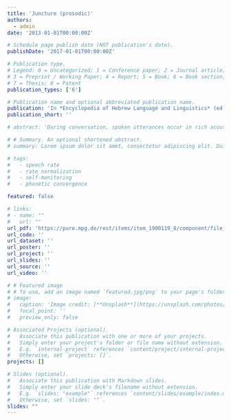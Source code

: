 ```yaml
---
title: 'Juncture (prosodic)'
authors:
  - admin
date: '2013-01-01T00:00:00Z'

# Schedule page publish date (NOT publication's date).
publishDate: '2017-01-01T00:00:00Z'

# Publication type.
# Legend: 0 = Uncategorized; 1 = Conference paper; 2 = Journal article;
# 3 = Preprint / Working Paper; 4 = Report; 5 = Book; 6 = Book section;
# 7 = Thesis; 8 = Patent
publication_types: ['6']

# Publication name and optional abbreviated publication name.
publication: 'In *Encyclopedia of Hebrew Language and Linguistics* (ed. G. Khan), 432-434'
publication_short: ''

# abstract: 'During conversation, spoken utterances occur in rich acoustic contexts, including speech produced by our interlocutor(s) and speech we produced ourselves. Prosodic characteristics of the acoustic context have been known to influence speech perception in a contrastive fashion: for instance, a vowel presented in a fast context is perceived to have a longer duration than the same vowel in a slow context. Given the ubiquity of the sound of our own voice, it may be that our own speech rate - a common source of acoustic context - also influences our perception of the speech of others. Two experiments were designed to test this hypothesis. Experiment 1 replicated earlier contextual rate effects by showing that hearing pre-recorded fast or slow context sentences alters the perception of ambiguous Dutch target words. Experiment 2 then extended this finding by showing that talking at a fast or slow rate prior to the presentation of the target words also altered the perception of those words. These results suggest that between-talker variation in speech rate production may induce between-talker variation in speech perception, thus potentially explaining why interlocutors tend to converge on speech rate in dialogue settings.'

# # Summary. An optional shortened abstract.
# summary: Lorem ipsum dolor sit amet, consectetur adipiscing elit. Duis posuere tellus ac convallis placerat. Proin tincidunt magna sed ex sollicitudin condimentum.

# tags:
#   - speech rate
#   - rate normalization
#   - self-monitoring
#   - phonetic convergence

featured: false

# links:
# - name: ""
#   url: ""
url_pdf: 'https://pure.mpg.de/rest/items/item_1900119_8/component/file_2240441/content'
url_code: ''
url_dataset: ''
url_poster: ''
url_project: ''
url_slides: ''
url_source: ''
url_video: ''

# # Featured image
# # To use, add an image named `featured.jpg/png` to your page's folder.
# image:
#   caption: 'Image credit: [**Unsplash**](https://unsplash.com/photos/pLCdAaMFLTE)'
#   focal_point: ''
#   preview_only: false

# Associated Projects (optional).
#   Associate this publication with one or more of your projects.
#   Simply enter your project's folder or file name without extension.
#   E.g. `internal-project` references `content/project/internal-project/index.md`.
#   Otherwise, set `projects: []`.
projects: []

# Slides (optional).
#   Associate this publication with Markdown slides.
#   Simply enter your slide deck's filename without extension.
#   E.g. `slides: "example"` references `content/slides/example/index.md`.
#   Otherwise, set `slides: ""`.
slides: ""
---
```


<!-- {{% callout note %}}
Click the _Cite_ button above to demo the feature to enable visitors to import publication metadata into their reference management software.
{{% /callout %}}

Supplementary notes can be added here, including [code and math](https://wowchemy.com/docs/content/writing-markdown-latex/). -->
